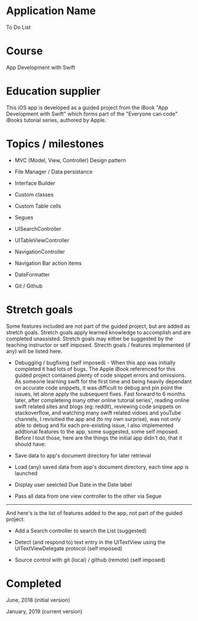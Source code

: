 # Application Name
To Do List

# Course
App Development with Swift

# Education supplier
This iOS app is developed as a guided project from the iBook "App Development with Swift" which forms part of the "Everyone can code" iBooks tutorial series, authored by Apple.

# Topics / milestones

- MVC (Model, View, Controller) Design pattern

- File Manager / Data persistance

- Interface Builder

- Custom classes

- Custom Table cells

- Segues

- UISearchController

- UITableViewController

- NavigationController

- Navigation Bar action items

- DateFormatter

- Git / Github


# Stretch goals
Some features included are not part of the guided project, but are added as stretch goals. Stretch goals apply learned knowledge to accomplish and are completed unassisted. Stretch goals may either be suggested by the teaching instructor or self imposed. Strecth goals / features implemented (if any) will be listed here.

* Debugging / bugfixing (self imposed) - When this app was initially completed it had lots of bugs. The Apple iBook referenced for this guided project contained plenty of code snippet errors and omissions. As someone learning swift for the first time and being heavily dependant on accurate code snippets, it was difficult to debug and pin point the issues, let alone apply the subsequent fixes. Fast forward to 6 months later, after completeing many other online tutorial series', reading online swift related sites and blogs (eg: reddit), reviewing code snippets on stackoverflow, and watching many swift related vidoes and youTube channels, I revisitied the app and (to my own surprise), was not only able to debug and fix each pre-existing issue, I also implemented addtional features to the app, some suggested, some self imposed.
Before I tout those, here are the things the initial app didn't do, that it should have:

- Save data to app's document directory for later retrieval

- Load (any) saved data from app's document directory, each time app is launched

- Display user seelcted Due Date in the Date label 

- Pass all data from one view controller to the other via Segue

---

And here's is the list of features added to the app, not part of the guided project:

- Add a Search controller to search the List (suggested)

- Detect (and respond to) text entry in the UITextView using the UITextViewDelegate protocol (self imposed)

- Source control with git (local) / github (remote) (self imposed)

# Completed
June, 2018 (initial version)

January, 2019 (current version)



